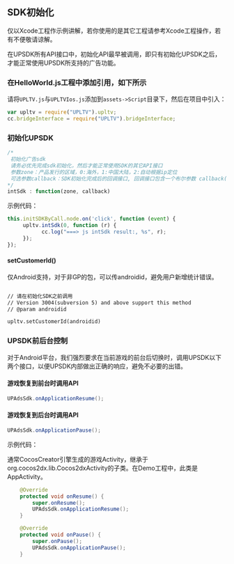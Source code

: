 ## SDK初始化

仅以Xcode工程作示例讲解，若你使用的是其它工程请参考Xcode工程操作，若有不便敬请谅解。

在UPSDK所有API接口中，初始化API最早被调用，即只有初始化UPSDK之后，才能正常使用UPSDK所支持的广告功能。

### 在HelloWorld.js工程中添加引用，如下所示
请将`UPLTV.js`与`UPLTVIos.js`添加到`assets->Script`目录下，然后在项目中引入：
```javascript
var upltv = require("UPLTV").upltv;
cc.bridgeInterface = require("UPLTV").bridgeInterface;
```
###  初始化UPSDK
```javascript
/*
 初始化广告sdk
 请务必优先完成sdk初始化，然后才能正常使用SDK的其它API接口
 参数zone：产品发行的区域，0:海外，1:中国大陆，2:自动根据ip定位
 可选参数callback：SDK初始化完成后的回调接口, 回调接口包含一个布尔参数 callback(boolean)，true表示成功，否则失败
*/
intSdk : function(zone, callback)
```

示例代码：
```javascript
this.initSDKByCall.node.on('click', function (event) {
     upltv.intSdk(0, function (r) {
           cc.log("===> js intSdk result:, %s", r);
     });
});
```
####  setCustomerId()
仅Android支持，对于非GP的包，可以传androidid，避免用户新增统计错误。
```asp

// 请在初始化SDK之前调用
// Version 3004(subversion 5) and above support this method
// @param androidid

upltv.setCustomerId(androidid)
```

###  UPSDK前后台控制
对于Android平台，我们强烈要求在当前游戏的前台后切换时，调用UPSDK以下两个接口，以便UPSDK内部做出正确的响应，避免不必要的出错。

#### 游戏恢复到前台时调用API
```java
UPAdsSdk.onApplicationResume();
```
#### 游戏恢复到后台时调用API
```java
UPAdsSdk.onApplicationPause();
```

示例代码：

通常CocosCreator引擎生成的游戏Activity，继承于org.cocos2dx.lib.Cocos2dxActivity的子类。在Demo工程中，此类是AppActivity。

```java
    @Override
    protected void onResume() {
        super.onResume();
        UPAdsSdk.onApplicationResume();
    }

    @Override
    protected void onPause() {
        super.onPause();
        UPAdsSdk.onApplicationPause();
    }
```

